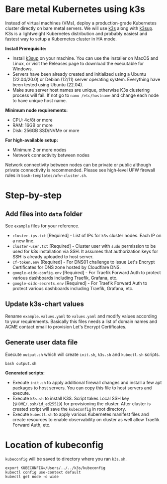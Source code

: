 # Bare metal Kubernetes using k3s
Instead of virtual machines (VMs), deploy a production-grade Kubernetes cluster directly on bare metal servers. We will use [k3s](https://k3s.io) along with [k3sup](https://github.com/alexellis/k3sup). K3s is a lightweight Kubernetes distribution and probably easiest and fastest way to setup a Kubernetes cluster in HA mode.

**Install Prerequisite:**
* Install [k3sup](https://github.com/alexellis/k3sup) on your machine. You can use the installer on MacOS and Linux, or visit the Releases page to download the executable for Windows.
* Servers have been already created and initialized using a Ubuntu (22.04/20.0) or Debian (12/11) server operating system. Everything have been tested using Ubuntu (22.04).
* Make sure server host names are unique, otherwise K3s clustering process will fail. If not go to `nano /etc/hostname` and change each node to have unique host name.

**Minimum node requirements:**
* CPU: 4c/8t or more
* RAM: 16GB or more
* Disk: 256GB SSD/NVMe or more

**For high-available setup:**
* Minimum 2 or more nodes
* Network connectivity between nodes

Network connectivity between nodes can be private or public although private connectivity is recommended. Please see high-level UFW firewall rules in `bash-templates/ufw-cluster.sh`.

# Step-by-step

## Add files into `data` folder
See `example` files for your reference.

* `cluster-ips.txt` [Required] - List of IPs for `k3s` cluster nodes. Each IP on a new line.
* `cluster-user.txt` [Required] - Cluster user with `sudo` permission to be used for k3s installation via SSH. It assumes that authorization keys for SSH is already uploaded to host server.
* `cf-token.env` [Required] - For DNS01 challenge to issue Let's Encrypt Certificates for DNS zone hosted by Cloudflare DNS.
* `google-oidc-config.env` [Required] - For Traefik Forward Auth to protect various dashboards including Traefik, Grafana, etc.
* `google-oidc-secrets.env` [Required] - For Traefik Forward Auth to protect various dashboards including Traefik, Grafana, etc.

## Update k3s-chart values
Rename `example.values.yaml` to `values.yaml` and modify values according to your requirements. Basically this files needs a list of domain names and ACME contact email to provision Let's Encrypt Certificates.

## Generate user data file
Execute `output.sh` which will create `init.sh`, `k3s.sh` and `kubectl.sh` scripts.

```
bash output.sh
```

**Generated scripts:**
* Execute `init.sh` to apply additional firewall changes and install a few apt packages to host servers. You can copy this file to host servers and execute.
* Execute `k3s.sh` to install K3S. Script takes Local SSH key (`$HOME/.ssh/id_ed25519`) for provisioning the cluster. After cluster is created script will save the `kubeconfig` in root directory.
* Execute `kubectl.sh` to apply various Kubernetes manifest files and create resources to enable observability on cluster as well allow Traefik Forward Auth, etc.

# Location of kubeconfig
`kubeconfig` will be saved to directory where you ran `k3s.sh`.

```
export KUBECONFIG=/Users/../../k3s/kubeconfig
kubectl config use-context default
kubectl get node -o wide
```


